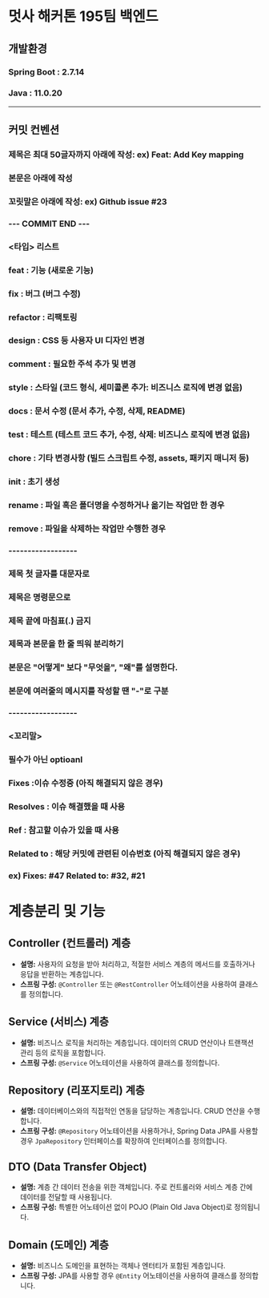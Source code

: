 # 멋사 해커톤 195팀 백엔드

## 개발환경
### Spring Boot : 2.7.14
### Java : 11.0.20


---
## 커밋 컨벤션

### 제목은 최대 50글자까지 아래에 작성: ex) Feat: Add Key mapping

### 본문은 아래에 작성

### 꼬릿말은 아래에 작성: ex) Github issue #23

### --- COMMIT END ---
###   <타입> 리스트
###   feat        : 기능 (새로운 기능)
###   fix         : 버그 (버그 수정)
###   refactor    : 리팩토링
###   design      : CSS 등 사용자 UI 디자인 변경
###   comment     : 필요한 주석 추가 및 변경
###   style       : 스타일 (코드 형식, 세미콜론 추가: 비즈니스 로직에 변경 없음)
###   docs        : 문서 수정 (문서 추가, 수정, 삭제, README)
###   test        : 테스트 (테스트 코드 추가, 수정, 삭제: 비즈니스 로직에 변경 없음)
###   chore       : 기타 변경사항 (빌드 스크립트 수정, assets, 패키지 매니저 등)
###   init        : 초기 생성
###   rename      : 파일 혹은 폴더명을 수정하거나 옮기는 작업만 한 경우
###   remove      : 파일을 삭제하는 작업만 수행한 경우
### ------------------
###   제목 첫 글자를 대문자로
###   제목은 명령문으로
###   제목 끝에 마침표(.) 금지
###   제목과 본문을 한 줄 띄워 분리하기
###   본문은 "어떻게" 보다 "무엇을", "왜"를 설명한다.
###   본문에 여러줄의 메시지를 작성할 땐 "-"로 구분
### ------------------
###   <꼬리말>
###   필수가 아닌 optioanl
###   Fixes        :이슈 수정중 (아직 해결되지 않은 경우)
###   Resolves     : 이슈 해결했을 때 사용
###   Ref          : 참고할 이슈가 있을 때 사용
###   Related to   : 해당 커밋에 관련된 이슈번호 (아직 해결되지 않은 경우)
###   ex) Fixes: #47 Related to: #32, #21  

# 계층분리 및 기능
## Controller (컨트롤러) 계층
- **설명:** 사용자의 요청을 받아 처리하고, 적절한 서비스 계층의 메서드를 호출하거나 응답을 반환하는 계층입니다.
- **스프링 구성:** `@Controller` 또는 `@RestController` 어노테이션을 사용하여 클래스를 정의합니다.

## Service (서비스) 계층
- **설명:** 비즈니스 로직을 처리하는 계층입니다. 데이터의 CRUD 연산이나 트랜잭션 관리 등의 로직을 포함합니다.
- **스프링 구성:** `@Service` 어노테이션을 사용하여 클래스를 정의합니다.

## Repository (리포지토리) 계층
- **설명:** 데이터베이스와의 직접적인 연동을 담당하는 계층입니다. CRUD 연산을 수행합니다.
- **스프링 구성:** `@Repository` 어노테이션을 사용하거나, Spring Data JPA를 사용할 경우 `JpaRepository` 인터페이스를 확장하여 인터페이스를 정의합니다.

## DTO (Data Transfer Object)
- **설명:** 계층 간 데이터 전송을 위한 객체입니다. 주로 컨트롤러와 서비스 계층 간에 데이터를 전달할 때 사용됩니다.
- **스프링 구성:** 특별한 어노테이션 없이 POJO (Plain Old Java Object)로 정의됩니다.

## Domain (도메인) 계층
- **설명:** 비즈니스 도메인을 표현하는 객체나 엔터티가 포함된 계층입니다.
- **스프링 구성:** JPA를 사용할 경우 `@Entity` 어노테이션을 사용하여 클래스를 정의합니다.


